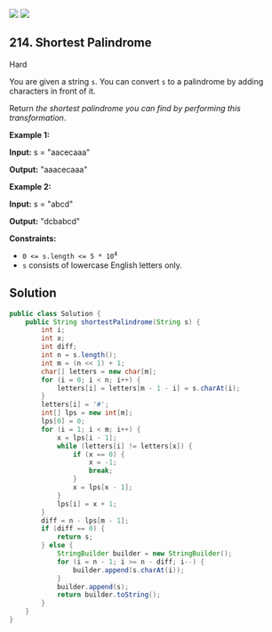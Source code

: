 [![](https://img.shields.io/github/stars/javadev/LeetCode-in-Java?label=Stars&style=flat-square)](https://github.com/javadev/LeetCode-in-Java)
[![](https://img.shields.io/github/forks/javadev/LeetCode-in-Java?label=Fork%20me%20on%20GitHub%20&style=flat-square)](https://github.com/javadev/LeetCode-in-Java/fork)

## 214\. Shortest Palindrome

Hard

You are given a string `s`. You can convert `s` to a palindrome by adding characters in front of it.

Return _the shortest palindrome you can find by performing this transformation_.

**Example 1:**

**Input:** s = "aacecaaa"

**Output:** "aaacecaaa" 

**Example 2:**

**Input:** s = "abcd"

**Output:** "dcbabcd" 

**Constraints:**

*   <code>0 <= s.length <= 5 * 10<sup>4</sup></code>
*   `s` consists of lowercase English letters only.

## Solution

```java
public class Solution {
    public String shortestPalindrome(String s) {
        int i;
        int x;
        int diff;
        int n = s.length();
        int m = (n << 1) + 1;
        char[] letters = new char[m];
        for (i = 0; i < n; i++) {
            letters[i] = letters[m - 1 - i] = s.charAt(i);
        }
        letters[i] = '#';
        int[] lps = new int[m];
        lps[0] = 0;
        for (i = 1; i < m; i++) {
            x = lps[i - 1];
            while (letters[i] != letters[x]) {
                if (x == 0) {
                    x = -1;
                    break;
                }
                x = lps[x - 1];
            }
            lps[i] = x + 1;
        }
        diff = n - lps[m - 1];
        if (diff == 0) {
            return s;
        } else {
            StringBuilder builder = new StringBuilder();
            for (i = n - 1; i >= n - diff; i--) {
                builder.append(s.charAt(i));
            }
            builder.append(s);
            return builder.toString();
        }
    }
}
```